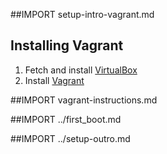 ##IMPORT setup-intro-vagrant.md

## Installing Vagrant

1. Fetch and install [VirtualBox](https://virtualbox.org)
1. Install [Vagrant](https://vagrantup.com)

##IMPORT vagrant-instructions.md

##IMPORT ../first_boot.md

##IMPORT ../setup-outro.md
